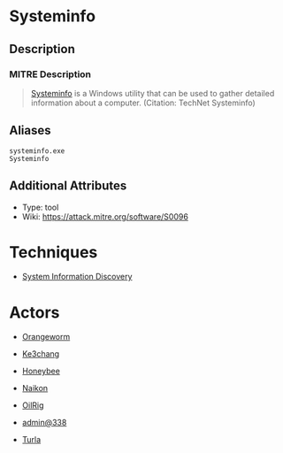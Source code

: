 
# Systeminfo

## Description

### MITRE Description

> [Systeminfo](https://attack.mitre.org/software/S0096) is a Windows utility that can be used to gather detailed information about a computer. (Citation: TechNet Systeminfo)

## Aliases

```
systeminfo.exe
Systeminfo
```

## Additional Attributes

* Type: tool
* Wiki: https://attack.mitre.org/software/S0096

# Techniques


* [System Information Discovery](../techniques/System-Information-Discovery.md)


# Actors


* [Orangeworm](../actors/Orangeworm.md)

* [Ke3chang](../actors/Ke3chang.md)
    
* [Honeybee](../actors/Honeybee.md)
    
* [Naikon](../actors/Naikon.md)
    
* [OilRig](../actors/OilRig.md)
    
* [admin@338](../actors/admin@338.md)
    
* [Turla](../actors/Turla.md)
    

